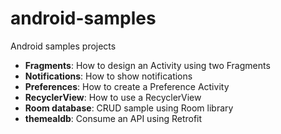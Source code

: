 # android-samples
Android samples projects
- __Fragments__: How to design an Activity using two Fragments
- __Notifications__: How to show notifications
- __Preferences__: How to create a Preference Activity
- __RecyclerView__: How to use a RecyclerView
- __Room database__: CRUD sample using Room library
- __themealdb__: Consume an API using Retrofit
